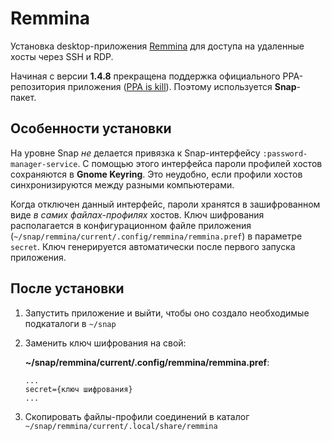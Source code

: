 # Remmina

Установка desktop-приложения [Remmina](https://remmina.org/) для
доступа на удаленные хосты через SSH и RDP.

Начиная с версии **1.4.8** прекращена поддержка официального PPA-репозитория
приложения ([PPA is kill](https://remmina.org/oh-flatpak/)). Поэтому используется **Snap**-пакет.

## Особенности установки

На уровне Snap *не* делается привязка к Snap-интерфейсу `:password-manager-service`.
С помощью этого интерфейса пароли профилей хостов сохраняются в **Gnome Keyring**.
Это неудобно, если профили хостов синхронизируются между разными компьютерами.

Когда отключен данный интерфейс, пароли хранятся в зашифрованном виде
_в самих файлах-профилях_ хостов. Ключ шифрования располагается
в конфигурационном файле приложения (`~/snap/remmina/current/.config/remmina/remmina.pref`)
в параметре `secret`. Ключ генерируется автоматически после первого
запуска приложения.

## После установки

1. Запустить приложение и выйти, чтобы оно создало необходимые подкаталоги в `~/snap`

1. Заменить ключ шифрования на свой:

    **~/snap/remmina/current/.config/remmina/remmina.pref**:
    ```
    ...
    secret={ключ шифрования}
    ...
    ```
1. Скопировать файлы-профили соединений в каталог `~/snap/remmina/current/.local/share/remmina`
